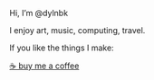 Hi, I’m @dylnbk

I enjoy art, music, computing, travel.

If you like the things I make:

[☕ buy me a coffee](https://www.buymeacoffee.com/dylnbk)

<!---
dylnbk/dylnbk is a ✨ special ✨ repository because its `README.md` (this file) appears on your GitHub profile.
You can click the Preview link to take a look at your changes.
--->
